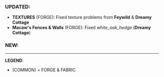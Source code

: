 ### UPDATED:
- **TEXTURES** (FORGE): Fixed texture problems from **Feywild** & **Dreamy Cottage**
- **Macaw's Fences & Walls** (FORGE): Fixed _white_oak_hedge_ (**Dreamy Cottage**)

### NEW:

---
**LEGEND**:
- (COMMON) = FORGE & FABRIC